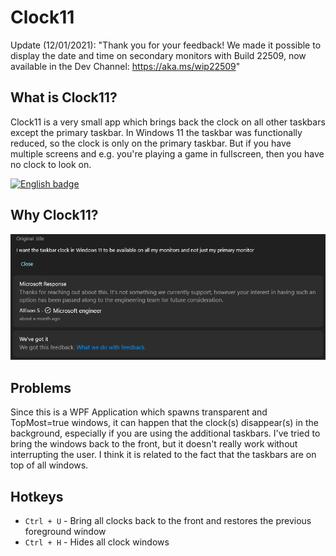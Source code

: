 # Clock11

Update (12/01/2021): "Thank you for your feedback! We made it possible to display the date and time on secondary monitors with Build 22509, now available in the Dev Channel: https://aka.ms/wip22509"

## What is Clock11?

Clock11 is a very small app which brings back the clock on all other taskbars except the primary taskbar.
In Windows 11 the taskbar was functionally reduced, so the clock is only on the primary taskbar. But if you have
multiple screens and e.g. you're playing a game in fullscreen, then you have no clock to look on. 

<a href='https://www.microsoft.com/en-us/p/clock11/9mvg23f3kc11#activetab=pivot:overviewtab'><img src='https://developer.microsoft.com/store/badges/images/English_get-it-from-MS.png' alt='English badge' width="150" /></a>

## Why Clock11?
![feedback.png](https://github.com/andyld97/Clock11/blob/main/Clock11/Assets/feedback.png)

## Problems

Since this is a WPF Application which spawns transparent and TopMost=true windows, it can happen that the clock(s)
disappear(s) in the background, especially if you are using the additional taskbars. I've tried to bring the windows back to the front, but it doesn't really work without interrupting the user. I think it is related to the fact that the taskbars are on top of all windows.

## Hotkeys
- `Ctrl + U` - Bring all clocks back to the front and restores the previous foreground window
- `Ctrl + H` - Hides all clock windows
